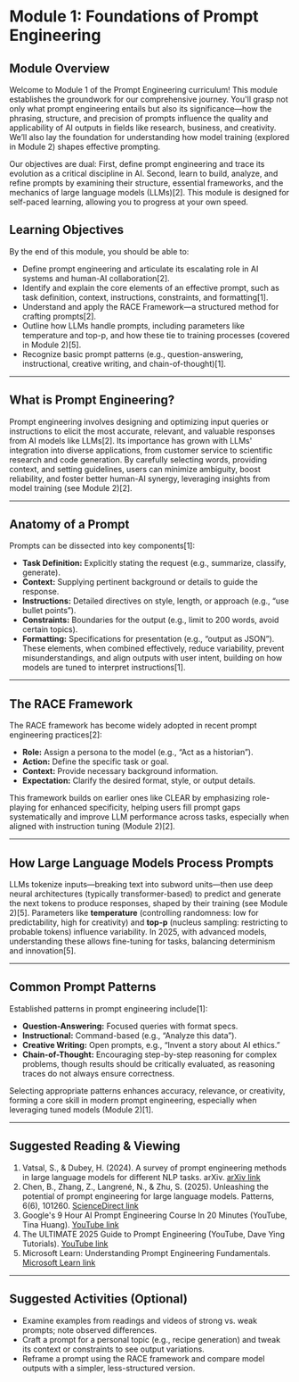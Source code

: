 # Module 1: Foundations of Prompt Engineering

## Module Overview

Welcome to Module 1 of the Prompt Engineering curriculum! This module establishes the groundwork for our comprehensive journey. You'll grasp not only what prompt engineering entails but also its significance—how the phrasing, structure, and precision of prompts influence the quality and applicability of AI outputs in fields like research, business, and creativity. We’ll also lay the foundation for understanding how model training (explored in Module 2) shapes effective prompting.

Our objectives are dual: First, define prompt engineering and trace its evolution as a critical discipline in AI. Second, learn to build, analyze, and refine prompts by examining their structure, essential frameworks, and the mechanics of large language models (LLMs)[2]. This module is designed for self-paced learning, allowing you to progress at your own speed.

## Learning Objectives

By the end of this module, you should be able to:
- Define prompt engineering and articulate its escalating role in AI systems and human-AI collaboration[2].
- Identify and explain the core elements of an effective prompt, such as task definition, context, instructions, constraints, and formatting[1].
- Understand and apply the RACE Framework—a structured method for crafting prompts[2].
- Outline how LLMs handle prompts, including parameters like temperature and top-p, and how these tie to training processes (covered in Module 2)[5].
- Recognize basic prompt patterns (e.g., question-answering, instructional, creative writing, and chain-of-thought)[1].

---

## What is Prompt Engineering?

Prompt engineering involves designing and optimizing input queries or instructions to elicit the most accurate, relevant, and valuable responses from AI models like LLMs[2]. Its importance has grown with LLMs' integration into diverse applications, from customer service to scientific research and code generation. By carefully selecting words, providing context, and setting guidelines, users can minimize ambiguity, boost reliability, and foster better human-AI synergy, leveraging insights from model training (see Module 2)[2].

---

## Anatomy of a Prompt

Prompts can be dissected into key components[1]:
- **Task Definition:** Explicitly stating the request (e.g., summarize, classify, generate).
- **Context:** Supplying pertinent background or details to guide the response.
- **Instructions:** Detailed directives on style, length, or approach (e.g., “use bullet points”).
- **Constraints:** Boundaries for the output (e.g., limit to 200 words, avoid certain topics).
- **Formatting:** Specifications for presentation (e.g., “output as JSON”).
These elements, when combined effectively, reduce variability, prevent misunderstandings, and align outputs with user intent, building on how models are tuned to interpret instructions[1].

---

## The RACE Framework

The RACE framework has become widely adopted in recent prompt engineering practices[2]:
- **Role:** Assign a persona to the model (e.g., “Act as a historian”).
- **Action:** Define the specific task or goal.
- **Context:** Provide necessary background information.
- **Expectation:** Clarify the desired format, style, or output details.

This framework builds on earlier ones like CLEAR by emphasizing role-playing for enhanced specificity, helping users fill prompt gaps systematically and improve LLM performance across tasks, especially when aligned with instruction tuning (Module 2)[2].

---

## How Large Language Models Process Prompts

LLMs tokenize inputs—breaking text into subword units—then use deep neural architectures (typically transformer-based) to predict and generate the next tokens to produce responses, shaped by their training (see Module 2)[5]. Parameters like **temperature** (controlling randomness: low for predictability, high for creativity) and **top-p** (nucleus sampling: restricting to probable tokens) influence variability. In 2025, with advanced models, understanding these allows fine-tuning for tasks, balancing determinism and innovation[5].

---

## Common Prompt Patterns

Established patterns in prompt engineering include[1]:
- **Question-Answering:** Focused queries with format specs.
- **Instructional:** Command-based (e.g., “Analyze this data”).
- **Creative Writing:** Open prompts, e.g., “Invent a story about AI ethics.”
- **Chain-of-Thought:** Encouraging step-by-step reasoning for complex problems, though results should be critically evaluated, as reasoning traces do not always ensure correctness.

Selecting appropriate patterns enhances accuracy, relevance, or creativity, forming a core skill in modern prompt engineering, especially when leveraging tuned models (Module 2)[1].

---

## Suggested Reading & Viewing

1. Vatsal, S., & Dubey, H. (2024). A survey of prompt engineering methods in large language models for different NLP tasks. arXiv. [arXiv link](https://arxiv.org/abs/2407.12994)
2. Chen, B., Zhang, Z., Langrené, N., & Zhu, S. (2025). Unleashing the potential of prompt engineering for large language models. Patterns, 6(6), 101260. [ScienceDirect link](https://www.sciencedirect.com/science/article/pii/S2666389925001084)
3. Google's 9 Hour AI Prompt Engineering Course In 20 Minutes (YouTube, Tina Huang). [YouTube link](https://www.youtube.com/watch?v=p09yRj47kNM)
4. The ULTIMATE 2025 Guide to Prompt Engineering (YouTube, Dave Ying Tutorials). [YouTube link](https://www.youtube.com/watch?v=bIxbpIwYTXI)
5. Microsoft Learn: Understanding Prompt Engineering Fundamentals. [Microsoft Learn link](https://learn.microsoft.com/en-us/shows/generative-ai-for-beginners/understanding-prompt-engineering-fundamentals-generative-ai-for-beginners)

---

## Suggested Activities (Optional)

- Examine examples from readings and videos of strong vs. weak prompts; note observed differences.
- Craft a prompt for a personal topic (e.g., recipe generation) and tweak its context or constraints to see output variations.
- Reframe a prompt using the RACE framework and compare model outputs with a simpler, less-structured version.